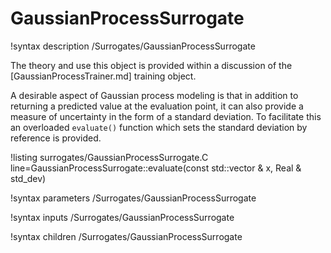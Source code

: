 # GaussianProcessSurrogate

!syntax description /Surrogates/GaussianProcessSurrogate

The theory and use this object is provided within a discussion of the [GaussianProcessTrainer.md] training
object.

A desirable aspect of Gaussian process modeling is that in addition to returning a predicted value at the evaluation point, it can also provide a measure of uncertainty in the form of a standard deviation. To facilitate this an overloaded `evaluate()` function which sets the standard deviation by reference is provided.

!listing surrogates/GaussianProcessSurrogate.C line=GaussianProcessSurrogate::evaluate(const std::vector<Real> & x, Real & std_dev)


!syntax parameters /Surrogates/GaussianProcessSurrogate

!syntax inputs /Surrogates/GaussianProcessSurrogate

!syntax children /Surrogates/GaussianProcessSurrogate
